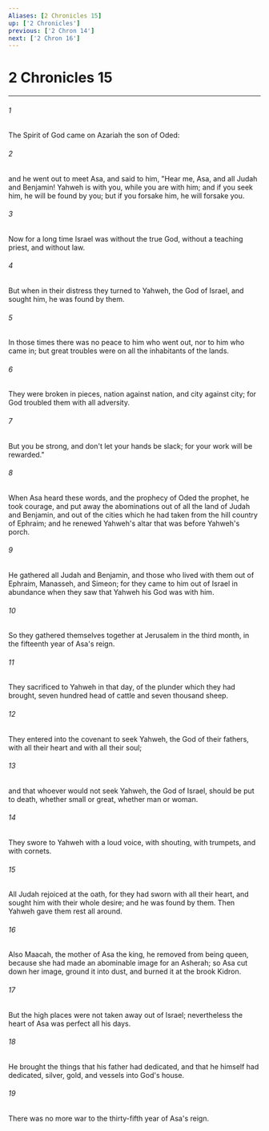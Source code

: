 ```yaml
---
Aliases: [2 Chronicles 15]
up: ['2 Chronicles']
previous: ['2 Chron 14']
next: ['2 Chron 16']
---
```

# 2 Chronicles 15
***





###### 1 

The Spirit of God came on Azariah the son of Oded: 



###### 2 

and he went out to meet Asa, and said to him, "Hear me, Asa, and all Judah and Benjamin! Yahweh is with you, while you are with him; and if you seek him, he will be found by you; but if you forsake him, he will forsake you. 



###### 3 

Now for a long time Israel was without the true God, without a teaching priest, and without law. 



###### 4 

But when in their distress they turned to Yahweh, the God of Israel, and sought him, he was found by them. 



###### 5 

In those times there was no peace to him who went out, nor to him who came in; but great troubles were on all the inhabitants of the lands. 



###### 6 

They were broken in pieces, nation against nation, and city against city; for God troubled them with all adversity. 



###### 7 

But you be strong, and don't let your hands be slack; for your work will be rewarded." 



###### 8 

When Asa heard these words, and the prophecy of Oded the prophet, he took courage, and put away the abominations out of all the land of Judah and Benjamin, and out of the cities which he had taken from the hill country of Ephraim; and he renewed Yahweh's altar that was before Yahweh's porch. 



###### 9 

He gathered all Judah and Benjamin, and those who lived with them out of Ephraim, Manasseh, and Simeon; for they came to him out of Israel in abundance when they saw that Yahweh his God was with him. 



###### 10 

So they gathered themselves together at Jerusalem in the third month, in the fifteenth year of Asa's reign. 



###### 11 

They sacrificed to Yahweh in that day, of the plunder which they had brought, seven hundred head of cattle and seven thousand sheep. 



###### 12 

They entered into the covenant to seek Yahweh, the God of their fathers, with all their heart and with all their soul; 



###### 13 

and that whoever would not seek Yahweh, the God of Israel, should be put to death, whether small or great, whether man or woman. 



###### 14 

They swore to Yahweh with a loud voice, with shouting, with trumpets, and with cornets. 



###### 15 

All Judah rejoiced at the oath, for they had sworn with all their heart, and sought him with their whole desire; and he was found by them. Then Yahweh gave them rest all around. 



###### 16 

Also Maacah, the mother of Asa the king, he removed from being queen, because she had made an abominable image for an Asherah; so Asa cut down her image, ground it into dust, and burned it at the brook Kidron. 



###### 17 

But the high places were not taken away out of Israel; nevertheless the heart of Asa was perfect all his days. 



###### 18 

He brought the things that his father had dedicated, and that he himself had dedicated, silver, gold, and vessels into God's house. 



###### 19 

There was no more war to the thirty-fifth year of Asa's reign.
